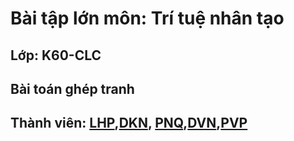 # Bài tập lớn môn: Trí tuệ nhân tạo
## Lớp: K60-CLC
## Bài toán ghép tranh
## Thành viên:    [LHP](https://www.facebook.com/phucynwa),[DKN](https://www.facebook.com/duong.k.nghia), [PNQ](https://www.facebook.com/phaamngoccquuyy),[DVN](https://www.facebook.com/capricorn.uet),[PVP](https://www.facebook.com/PhungPhuong97)
